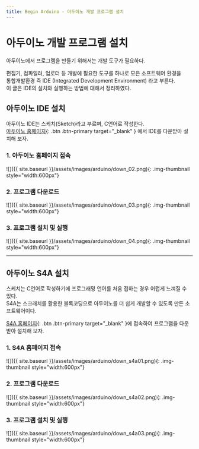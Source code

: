 ```yaml
---
title: Begin Arduino - 아두이노 개발 프로그램 설치
---
```


# 아두이노 개발 프로그램 설치    

아두이노에서 프로그램을 만들기 위해서는 개발 도구가 필요하다.    
    

편집기, 컴파일러, 업로더 등 개발에 필요한 도구를 하나로 모은 소프트웨어 환경을    
통합개발환경 즉 IDE (Integrated Development Environment) 라고 부른다.    
이 글은 IDE의 설치와 실행하는 방법에 대해서 정리하였다.    

## 아두이노 IDE 설치
아두이노 IDE는 스케치(Sketch)라고 부르며, C언어로 작성한다.    
[아두이노 홈페이지](https://www.arduino.cc/en/software){: .btn .btn-primary target="_blank" } 에서 IDE를 다운받아 설치해 보자.    

### 1. 아두이노 홈페이지 접속
![]({{ site.baseurl }}/assets/images/arduino/down_02.png){: .img-thumbnail style="width:600px"}

### 2. 프로그램 다운로드
![]({{ site.baseurl }}/assets/images/arduino/down_03.png){: .img-thumbnail style="width:600px"}


### 3. 프로그램 설치 및 실행
![]({{ site.baseurl }}/assets/images/arduino/down_04.png){: .img-thumbnail style="width:600px"}
   
   

---

## 아두이노 S4A 설치
    
스케치는 C언어로 작성하기에 프로그래밍 언어를 처음 접하는 경우 어렵게 느껴질 수 있다.    
S4A는 스크래치를 활용한 블록코딩으로 아두이노를 더 쉽게 개발할 수 있도록 만든 소프트웨어이다.


[S4A 홈페이지](http://s4a.cat/){: .btn .btn-primary target="_blank" }에 접속하여 프로그램을 다운받아 설치해 보자.    


### 1. S4A 홈페이지 접속
![]({{ site.baseurl }}/assets/images/arduino/down_s4a01.png){: .img-thumbnail style="width:600px"}

### 2. 프로그램 다운로드
![]({{ site.baseurl }}/assets/images/arduino/down_s4a02.png){: .img-thumbnail style="width:600px"}


### 3. 프로그램 설치 및 실행
![]({{ site.baseurl }}/assets/images/arduino/down_s4a03.png){: .img-thumbnail style="width:600px"}
   